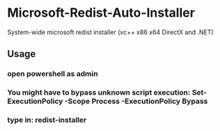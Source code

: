# Microsoft-Redist-Auto-Installer
System-wide microsoft redist installer (vc++ x86 x64 DirectX and .NET)

## Usage
### open powershell as admin
### You might have to bypass unknown script execution: Set-ExecutionPolicy -Scope Process -ExecutionPolicy Bypass
### type in: redist-installer
